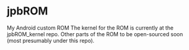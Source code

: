 # jpbROM
My Android custom ROM
The kernel for the ROM is currently at the jpbROM_kernel repo. Other parts of the ROM to be open-sourced soon (most presumably under this repo).
